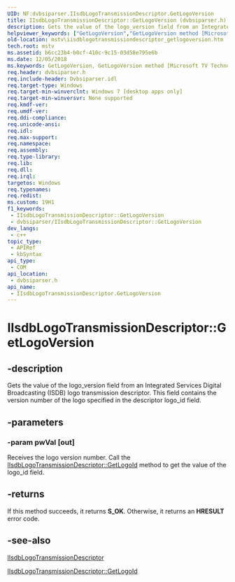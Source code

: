 ```yaml
---
UID: NF:dvbsiparser.IIsdbLogoTransmissionDescriptor.GetLogoVersion
title: IIsdbLogoTransmissionDescriptor::GetLogoVersion (dvbsiparser.h)
description: Gets the value of the logo_version field from an Integrated Services Digital Broadcasting (ISDB) logo transmission descriptor. This field contains the version number of the logo specified in the descriptor logo_id field.
helpviewer_keywords: ["GetLogoVersion","GetLogoVersion method [Microsoft TV Technologies]","GetLogoVersion method [Microsoft TV Technologies]","IIsdbLogoTransmissionDescriptor interface","IIsdbLogoTransmissionDescriptor interface [Microsoft TV Technologies]","GetLogoVersion method","IIsdbLogoTransmissionDescriptor.GetLogoVersion","IIsdbLogoTransmissionDescriptor::GetLogoVersion","dvbsiparser/IIsdbLogoTransmissionDescriptor::GetLogoVersion","mstv.iisdblogotransmissiondescriptor_getlogoversion"]
old-location: mstv\iisdblogotransmissiondescriptor_getlogoversion.htm
tech.root: mstv
ms.assetid: b6cc23b4-b0cf-410c-9c15-03d58e795e6b
ms.date: 12/05/2018
ms.keywords: GetLogoVersion, GetLogoVersion method [Microsoft TV Technologies], GetLogoVersion method [Microsoft TV Technologies],IIsdbLogoTransmissionDescriptor interface, IIsdbLogoTransmissionDescriptor interface [Microsoft TV Technologies],GetLogoVersion method, IIsdbLogoTransmissionDescriptor.GetLogoVersion, IIsdbLogoTransmissionDescriptor::GetLogoVersion, dvbsiparser/IIsdbLogoTransmissionDescriptor::GetLogoVersion, mstv.iisdblogotransmissiondescriptor_getlogoversion
req.header: dvbsiparser.h
req.include-header: Dvbsiparser.idl
req.target-type: Windows
req.target-min-winverclnt: Windows 7 [desktop apps only]
req.target-min-winversvr: None supported
req.kmdf-ver: 
req.umdf-ver: 
req.ddi-compliance: 
req.unicode-ansi: 
req.idl: 
req.max-support: 
req.namespace: 
req.assembly: 
req.type-library: 
req.lib: 
req.dll: 
req.irql: 
targetos: Windows
req.typenames: 
req.redist: 
ms.custom: 19H1
f1_keywords:
 - IIsdbLogoTransmissionDescriptor::GetLogoVersion
 - dvbsiparser/IIsdbLogoTransmissionDescriptor::GetLogoVersion
dev_langs:
 - c++
topic_type:
 - APIRef
 - kbSyntax
api_type:
 - COM
api_location:
 - dvbsiparser.h
api_name:
 - IIsdbLogoTransmissionDescriptor.GetLogoVersion
---
```


# IIsdbLogoTransmissionDescriptor::GetLogoVersion


## -description

Gets the value of the logo_version field from an Integrated Services Digital Broadcasting (ISDB) logo transmission descriptor. This field contains the version number of the logo specified in the descriptor logo_id field.

## -parameters

### -param pwVal [out]

Receives the logo version number. Call the <a href="https://docs.microsoft.com/previous-versions/windows/desktop/api/dvbsiparser/nf-dvbsiparser-iisdblogotransmissiondescriptor-getlogoid">IIsdbLogoTransmissionDescriptor::GetLogoId</a> method to get the value of the logo_id field.

## -returns

If this method succeeds, it returns <b xmlns:loc="http://microsoft.com/wdcml/l10n">S_OK</b>. Otherwise, it returns an <b xmlns:loc="http://microsoft.com/wdcml/l10n">HRESULT</b> error code.

## -see-also

<a href="https://docs.microsoft.com/previous-versions/windows/desktop/api/dvbsiparser/nn-dvbsiparser-iisdblogotransmissiondescriptor">IIsdbLogoTransmissionDescriptor</a>



<a href="https://docs.microsoft.com/previous-versions/windows/desktop/api/dvbsiparser/nf-dvbsiparser-iisdblogotransmissiondescriptor-getlogoid">IIsdbLogoTransmissionDescriptor::GetLogoId</a>

